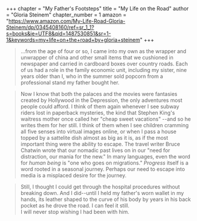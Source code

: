 +++
chapter = "My Father's Footsteps"
title = "My Life on the Road"
author = "Gloria Steinem"
chapter_number = 1
amazon = "https://www.amazon.com/My-Life-Road-Gloria-Steinem/dp/0345408160/ref=sr_1_1?s=books&ie=UTF8&qid=1487530851&sr=1-1&keywords=my+life+on+the+road+by+gloria+steinem"
+++

> ...from the age of four or so, I came into my own as the wrapper and unwrapper of china and other small items that we cushioned in newspaper and carried in cardboard boxes over country roads. Each of us had a role in the family economic unit, including my sister, nine years older than I, who in the summer sold popcorn from a professional stand my father bought her.
  
  
> Now I know that both the palaces and the movies were fantasies created by Hollywood in the Depression, the only adventures most people could afford. I think of them again whenever I see subway riders lost in paperback mysteries, the kind that Stephen King's waitress mother once called her "cheap sweet vacations" --and so he writes them for her still. I think of them when I see children cramming all five senses into virtual images online, or when I pass a house topped by a sattelite dish almost as big as it is, as if the most important thing were the ability to escape. The travel writer Bruce Chatwin wrote that our nomadic past lives on in our "need for distraction, our mania for the new." In many languages, even the word for _human being_ is "one who goes on migrations." _Progress_ itself is a word rooted in a seasonal journey. Perhaps our need to escape into media is a misplaced desire for the journey.
  
  
> Still, I thought I could get through the hospital procedures without breaking down. And I did--until I held my father's worn wallet in my hands, its leather shaped to the curve of his body by years in his back pocket as he drove the road. I can feel it still.  
> I will never stop wishing I had been with him.

